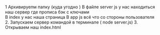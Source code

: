 1 Архивируепм папку (куда угодно ) 
 В файле server js у нас находиться наш сервер где прописа бэк с ключами  
В index у нас наша страница 
В app js  всё что со стороны пользователя 
2. Запускаем сервер командой в терминале ( node server.js) 
3. Открываем наш index.html 
